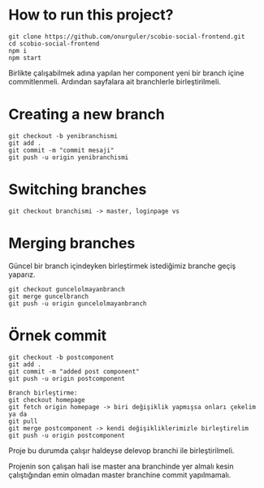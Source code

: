 # How to run this project?

```
git clone https://github.com/onurguler/scobio-social-frontend.git
cd scobio-social-frontend
npm i
npm start
```

Birlikte çalışabilmek adına yapılan her component yeni bir branch içine commitlenmeli.
Ardından sayfalara ait branchlerle birleştirilmeli.

# Creating a new branch

```
git checkout -b yenibranchismi
git add .
git commit -m "commit mesaji"
git push -u origin yenibranchismi
```

# Switching branches

```
git checkout branchismi -> master, loginpage vs
```

# Merging branches

Güncel bir branch içindeyken birleştirmek istediğimiz branche geçiş yaparız.

```
git checkout guncelolmayanbranch
git merge guncelbranch
git push -u origin guncelolmayanbranch
```

# Örnek commit

```
git checkout -b postcomponent
git add .
git commit -m "added post component"
git push -u origin postcomponent

Branch birleştirme:
git checkout homepage
git fetch origin homepage -> biri değişiklik yapmışsa onları çekelim
ya da
git pull
git merge postcomponent -> kendi değişikliklerimizle birleştirelim
git push -u origin postcomponent
```

Proje bu durumda çalışır haldeyse delevop branchi ile birleştirilmeli.

Projenin son çalışan hali ise master ana branchinde yer almalı kesin çalıştığından emin olmadan master branchine commit yapılmamalı.
